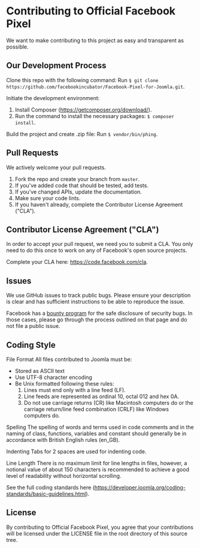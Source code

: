 # Contributing to Official Facebook Pixel
We want to make contributing to this project as easy and transparent as
possible.

## Our Development Process
Clone this repo with the following command:
Run `$ git clone https://github.com/facebookincubator/Facebook-Pixel-for-Joomla.git`.

Initiate the development environment:
1. Install Composer (https://getcomposer.org/download/).
2. Run the command to install the necessary packages: `$ composer install`.

Build the project and create .zip file:
Run `$ vendor/bin/phing`.

## Pull Requests
We actively welcome your pull requests.

1. Fork the repo and create your branch from `master`.
2. If you've added code that should be tested, add tests.
3. If you've changed APIs, update the documentation.
4. Make sure your code lints.
5. If you haven't already, complete the Contributor License Agreement ("CLA").

## Contributor License Agreement ("CLA")
In order to accept your pull request, we need you to submit a CLA. You only need
to do this once to work on any of Facebook's open source projects.

Complete your CLA here: <https://code.facebook.com/cla>.

## Issues
We use GitHub issues to track public bugs. Please ensure your description is
clear and has sufficient instructions to be able to reproduce the issue.

Facebook has a [bounty program](https://www.facebook.com/whitehat/) for the safe
disclosure of security bugs. In those cases, please go through the process
outlined on that page and do not file a public issue.

## Coding Style
File Format
All files contributed to Joomla must be:
  * Stored as ASCII text
  * Use UTF-8 character encoding
  * Be Unix formatted following these rules:
    1. Lines must end only with a line feed (LF).
    2. Line feeds are represented as ordinal 10, octal 012 and hex 0A.
    3. Do not use carriage returns (CR) like Macintosh computers do or the carriage return/line feed combination (CRLF) like Windows computers do.

Spelling
The spelling of words and terms used in code comments and in the naming of class, functions, variables and constant should generally be in accordance with British English rules (en_GB).

Indenting
Tabs for 2 spaces are used for indenting code.

Line Length
There is no maximum limit for line lengths in files, however, a notional value of about 150 characters is recommended to achieve a good level of readability without horizontal scrolling.

See the full coding standards here (https://developer.joomla.org/coding-standards/basic-guidelines.html).

## License
By contributing to Official Facebook Pixel, you agree that your contributions
will be licensed under the LICENSE file in the root directory of
this source tree.
